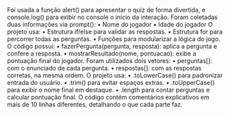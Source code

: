 Foi usada a função alert() para apresentar o quiz de forma divertida, e console.log() para exibir no console o início da interação.
Foram coletadas duas informações via prompt():
	•	Nome do jogador
	•	Idade do jogador
O projeto usa:
	•	Estrutura if/else para validar as respostas.
	•	Estrutura for para percorrer todas as perguntas.
	•	Funções para modularizar a lógica do jogo.
O código possui:
	•	fazerPergunta(pergunta, resposta): aplica a pergunta e confere a resposta.
	•	mostrarResultado(nome, pontuacao): exibe a pontuação final do jogador.
Foram utilizados dois vetores:
	•	perguntas[]: com o enunciado de cada pergunta.
	•	respostas[]: com as respostas corretas, na mesma ordem.
O projeto usa:
	•	.toLowerCase() para padronizar entrada do usuário.
	•	.trim() para evitar espaços extras.
	•	.toUpperCase() para exibir o nome final em destaque.
	•	.length para contar perguntas e calcular pontuação final.
O código contém comentários explicativos em mais de 10 linhas diferentes, detalhando o que cada parte faz.
